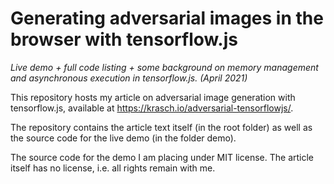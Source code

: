# Generating adversarial images in the browser with tensorflow.js

_Live demo + full code listing + some background on memory management
and asynchronous execution in tensorflow.js. (April 2021)_

This repository hosts my article on adversarial image generation
with tensorflow.js, available at https://krasch.io/adversarial-tensorflowjs/.

The repository contains the article text itself (in the root folder) 
as well as the source code for the live demo (in the folder demo).

The source code for the demo I am placing under MIT license. The
article itself has no license, i.e. all rights remain with me.
